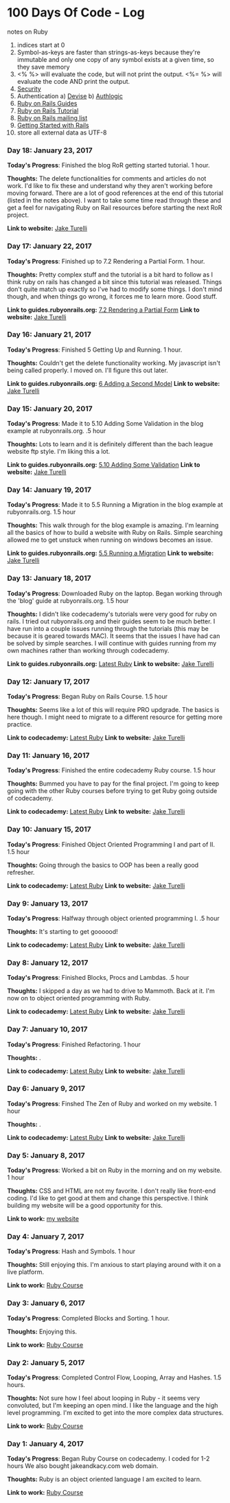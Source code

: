 # 100 Days Of Code - Log

notes on Ruby

1. indices start at 0
2. Symbol-as-keys are faster than strings-as-keys because they're immutable and only one copy of any symbol exists at a given time, so they save memory
3. <% %> will evaluate the code, but will not print the output.
   <%= %> will evaluate the code AND print the output.
4. [Security](http://guides.rubyonrails.org/security.html)
5. Authentication
   a) [Devise](https://github.com/plataformatec/devise)
   b) [Authlogic](https://github.com/binarylogic/authlogic)
6. [Ruby on Rails Guides](http://guides.rubyonrails.org/index.html)
7. [Ruby on Rails Tutorial](http://railstutorial.org/book)
8. [Ruby on Rails mailing list](http://groups.google.com/group/rubyonrails-talk)
9. [Getting Started with Rails](http://guides.rubyonrails.org/getting_started.html#getting-up-and-running)
10. store all external data as UTF-8


### Day 18: January 23, 2017

**Today's Progress**: Finished the blog RoR getting started tutorial. 1 hour.

**Thoughts:** The delete functionalities for comments and articles do not work. I'd like to fix these and understand why they aren't working before moving forward. There are a lot of good references at the end of this tutorial (listed in the notes above). I want to take some time read through these and get a feel for navigating Ruby on Rail resources before starting the next RoR project.

**Link to website:** [Jake Turelli](https://www.jaketurelli.com)


### Day 17: January 22, 2017

**Today's Progress**: Finished up to 7.2 Rendering a Partial Form. 1 hour.

**Thoughts:** Pretty complex stuff and the tutorial is a bit hard to follow as I think ruby on rails has changed a bit since this tutorial was released. Things don't quite match up exactly so I've had to modify some things. I don't mind though, and when things go wrong, it forces me to learn more. Good stuff.

**Link to guides.rubyonrails.org:** [7.2 Rendering a Partial Form](http://guides.rubyonrails.org/getting_started.html#getting-up-and-running)
**Link to website:** [Jake Turelli](https://www.jaketurelli.com)



### Day 16: January 21, 2017

**Today's Progress**: Finished 5 Getting Up and Running. 1 hour.

**Thoughts:** Couldn't get the delete functionality working. My javascript isn't being called properly. I moved on. I'll figure this out later.

**Link to guides.rubyonrails.org:** [6 Adding a Second Model](http://guides.rubyonrails.org/getting_started.html#getting-up-and-running)
**Link to website:** [Jake Turelli](https://www.jaketurelli.com)



### Day 15: January 20, 2017

**Today's Progress**: Made it to 5.10 Adding Some Validation in the blog example at rubyonrails.org. .5 hour

**Thoughts:** Lots to learn and it is definitely different than the bach league website ftp style. I'm liking this a lot.

**Link to guides.rubyonrails.org:** [5.10 Adding Some Validation](http://guides.rubyonrails.org/getting_started.html#getting-up-and-running)
**Link to website:** [Jake Turelli](https://www.jaketurelli.com)


### Day 14: January 19, 2017

**Today's Progress**: Made it to 5.5 Running a Migration in the blog example at rubyonrails.org. 1.5 hour

**Thoughts:** This walk through for the blog example is amazing. I'm learning all the basics of how to build a website with Ruby on Rails. Simple searching allowed me to get unstuck when running on windows becomes an issue. 

**Link to guides.rubyonrails.org:** [5.5 Running a Migration](http://guides.rubyonrails.org/getting_started.html)
**Link to website:** [Jake Turelli](https://www.jaketurelli.com)



### Day 13: January 18, 2017

**Today's Progress**: Downloaded Ruby on the laptop. Began working through the 'blog' guide at rubyonrails.org. 1.5 hour

**Thoughts:** I didn't like codecademy's tutorials were very good for ruby on rails. I tried out rubyonrails.org and their guides seem to be much better. I have run into a couple issues running through the tutorials (this may be because it is geared towards MAC). It seems that the issues I have had can be solved by simple searches. I will continue with guides running from my own machines rather than working through codecademy. 

**Link to guides.rubyonrails.org:** [Latest Ruby](http://guides.rubyonrails.org/getting_started.html)
**Link to website:** [Jake Turelli](https://www.jaketurelli.com)


### Day 12: January 17, 2017

**Today's Progress**: Began Ruby on Rails Course. 1.5 hour

**Thoughts:** Seems like a lot of this will require PRO updgrade. The basics is here though. I might need to migrate to a different resource for getting more practice. 

**Link to codecademy:** [Latest Ruby](https://www.codecademy.com/courses/learn-rails/lessons/one-model/exercises/one-model-view)
**Link to website:** [Jake Turelli](https://www.jaketurelli.com)



### Day 11: January 16, 2017

**Today's Progress**: Finished the entire codecademy Ruby course. 1.5 hour

**Thoughts:** Bummed you have to pay for the final project. I'm going to keep going with the other Ruby courses before trying to get Ruby going outside of codecademy. 

**Link to codecademy:** [Latest Ruby](https://www.codecademy.com/courses/learn-rails/lessons/start/exercises/start-hello-rails?action=lesson_resume)
**Link to website:** [Jake Turelli](https://www.jaketurelli.com)



### Day 10: January 15, 2017

**Today's Progress**: Finished Object Oriented Programming I and part of II. 1.5 hour

**Thoughts:** Going through the basics to OOP has been a really good refresher. 

**Link to codecademy:** [Latest Ruby](https://www.codecademy.com/courses/ruby-beginner-en-zfe3o/1/2?curriculum_id=5059f8619189a5000201fbcb)
**Link to website:** [Jake Turelli](https://www.jaketurelli.com)



### Day 9: January 13, 2017

**Today's Progress**: Halfway through object oriented programming I. .5 hour

**Thoughts:** It's starting to get goooood! 

**Link to codecademy:** [Latest Ruby](https://www.codecademy.com/courses/ruby-beginner-en-MFiQ6/2/2?curriculum_id=5059f8619189a5000201fbcb)
**Link to website:** [Jake Turelli](https://www.jaketurelli.com)


### Day 8: January 12, 2017

**Today's Progress**: Finished Blocks, Procs and Lambdas. .5 hour

**Thoughts:** I skipped a day as we had to drive to Mammoth. Back at it. I'm now on to object oriented programming with Ruby. 

**Link to codecademy:** [Latest Ruby](https://www.codecademy.com/courses/ruby-beginner-en-MFiQ6/0/1?curriculum_id=5059f8619189a5000201fbcb)
**Link to website:** [Jake Turelli](https://www.jaketurelli.com)


### Day 7: January 10, 2017

**Today's Progress**: Finished Refactoring. 1 hour

**Thoughts:** . 

**Link to codecademy:** [Latest Ruby](https://www.codecademy.com/courses/ruby-beginner-en-L3ZCI/2/2?curriculum_id=5059f8619189a5000201fbcb)
**Link to website:** [Jake Turelli](https://www.jaketurelli.com)


### Day 6: January 9, 2017

**Today's Progress**: Finshed The Zen of Ruby and worked on my website. 1 hour

**Thoughts:** . 

**Link to codecademy:** [Latest Ruby](https://www.codecademy.com/courses/ruby-beginner-en-Zjd2y/0/1?curriculum_id=5059f8619189a5000201fbcb)
**Link to website:** [Jake Turelli](https://www.jaketurelli.com)


### Day 5: January 8, 2017

**Today's Progress**: Worked a bit on Ruby in the morning and on my website. 1 hour

**Thoughts:** CSS and HTML are not my favorite. I don't really like front-end coding. I'd like to get good at them and change this perspective. I think building my website will be a good opportunity for this. 

**Link to work:** [my website](https://www.jaketurelli.com)


### Day 4: January 7, 2017

**Today's Progress**: Hash and Symbols. 1 hour

**Thoughts:** Still enjoying this. I'm anxious to start playing around with it on a live platform. 

**Link to work:** [Ruby Course](https://www.codecademy.com/courses/ruby-beginner-en-1o8Mb/0/1?curriculum_id=5059f8619189a5000201fbcb)


### Day 3: January 6, 2017

**Today's Progress**: Completed Blocks and Sorting. 1 hour. 

**Thoughts:** Enjoying this. 

**Link to work:** [Ruby Course](https://www.codecademy.com/courses/ruby-beginner-en-Qn7Qw/0/1?curriculum_id=5059f8619189a5000201fbcb)

### Day 2: January 5, 2017

**Today's Progress**: Completed Control Flow, Looping, Array and Hashes. 1.5 hours. 

**Thoughts:** Not sure how I feel about looping in Ruby - it seems very convoluted, but I'm keeping an open mind. I like the language and the high level programming. I'm excited to get into the more complex data structures. 

**Link to work:** [Ruby Course](https://www.codecademy.com/courses/ruby-beginner-en-ET4bU/0/1?curriculum_id=5059f8619189a5000201fbcb)

### Day 1: January 4, 2017

**Today's Progress**: Began Ruby Course on codecademy. I coded for 1-2 hours
We also bought jakeandkacy.com web domain.

**Thoughts:** Ruby is an object oriented language I am excited to learn.

**Link to work:** [Ruby Course](https://www.codecademy.com/courses/ruby-beginner-en-JdNDe/0/1?curriculum_id=5059f8619189a5000201fbcb)



